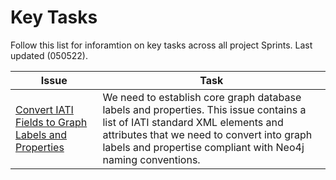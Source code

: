 # Key Tasks

Follow this list for inforamtion on key tasks across all project Sprints. Last updated (050522).

Issue | Task
--- | ---
[Convert IATI Fields to Graph Labels and Properties](https://github.com/Humanitarian-AI/IATIPlus/issues/8) | We need to establish core graph database labels and properties. This issue contains a list of IATI standard XML elements and attributes that we need to convert into graph labels and propertise compliant with Neo4j naming conventions.
